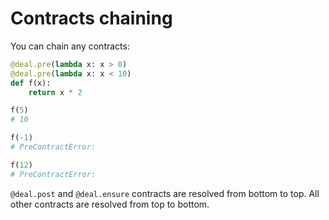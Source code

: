 # Contracts chaining

You can chain any contracts:

```python
@deal.pre(lambda x: x > 0)
@deal.pre(lambda x: x < 10)
def f(x):
    return x * 2

f(5)
# 10

f(-1)
# PreContractError:

f(12)
# PreContractError:
```

`@deal.post` and `@deal.ensure` contracts are resolved from bottom to top. All other contracts are resolved from top to bottom.

